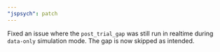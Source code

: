 ```yaml
---
"jspsych": patch
---
```


Fixed an issue where the `post_trial_gap` was still run in realtime during `data-only` simulation mode. The gap is now skipped as intended.
